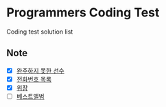 # Programmers Coding Test

Coding test solution list

## Note

-   [x] [완주하지 못한 선수](https://programmers.co.kr/learn/courses/30/lessons/42576)
-   [x] [전화번호 목록](https://programmers.co.kr/learn/courses/30/lessons/42577)
-   [x] [위장](https://programmers.co.kr/learn/courses/30/lessons/42578)
-   [ ] [베스트앨범](https://programmers.co.kr/learn/courses/30/lessons/42579)
